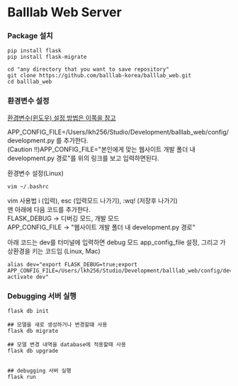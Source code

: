# Balllab Web Server


### Package 설치
``` {bash}
pip install flask
pip install flask-migrate
```

``` {bash}
cd "any directory that you want to save repository"
git clone https://github.com/balllab-korea/balllab_web.git
cd balllab_web
```

### 환경변수 설정

[환경변수(윈도우) 설정 방법은 이쪽을 참고](https://wikidocs.net/81042)

APP_CONFIG_FILE=/Users/lkh256/Studio/Development/balllab_web/config/development.py 를 추가한다.   
(Caution !!)APP_CONFIG_FILE="본인에게 맞는 웹사이트 개발 폴더 내 development.py 경로"를 위의 링크를 보고 입력하면된다. 

환경변수 설정(Linux)
``` {bash}
vim ~/.bashrc
```


vim 사용법 i (입력), esc (입력모드 나가기), :wq! (저장후 나가기)   
맨 아래에 다음 코드를 추가한다.   
FLASK_DEBUG -> 디버깅 모드, 개발 모드   
APP_CONFIG_FILE -> "웹사이트 개발 폴더 내 development.py 경로"   

아래 코드는 dev를 터미널에 입력하면 debug 모드 app_config_file 설정, 그리고 가상환경을 키는 코드임 (Linux, Mac)

``` {bash}
alias dev="export FLASK_DEBUG=true;export APP_CONFIG_FILE=/Users/lkh256/Studio/Development/balllab_web/config/development.py;conda activate dev"
```

### Debugging 서버 실행
``` {bash}
flask db init

## 모델을 새로 생성하거나 변경할떄 사용
flask db migrate

## 모델 변경 내역을 database에 적용할때 사용
flask db upgrade


## debugging 서버 실행
flask run
```
